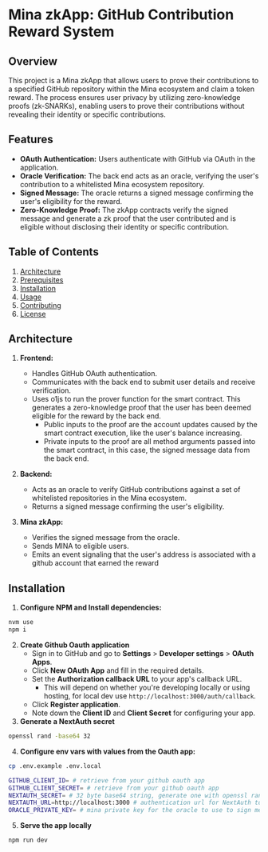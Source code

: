 # Mina zkApp: GitHub Contribution Reward System

## Overview

This project is a Mina zkApp that allows users to prove their contributions to a specified GitHub repository within the Mina ecosystem and claim a token reward. The process ensures user privacy by utilizing zero-knowledge proofs (zk-SNARKs), enabling users to prove their contributions without revealing their identity or specific contributions.

## Features

- **OAuth Authentication:** Users authenticate with GitHub via OAuth in the application.
- **Oracle Verification:** The back end acts as an oracle, verifying the user's contribution to a whitelisted Mina ecosystem repository.
- **Signed Message:** The oracle returns a signed message confirming the user's eligibility for the reward.
- **Zero-Knowledge Proof:** The zkApp contracts verify the signed message and generate a zk proof that the user contributed and is eligible without disclosing their identity or specific contribution.

## Table of Contents

1. [Architecture](#architecture)
2. [Prerequisites](#prerequisites)
3. [Installation](#installation)
4. [Usage](#usage)
5. [Contributing](#contributing)
6. [License](#license)

## Architecture

1. **Frontend:**

   - Handles GitHub OAuth authentication.
   - Communicates with the back end to submit user details and receive verification.
   - Uses o1js to run the prover function for the smart contract. This generates a zero-knowledge proof that the user
     has been deemed eligible for the reward by the back end.
     - Public inputs to the proof are the account updates caused by the smart contract execution, like the user's
       balance
       increasing.
     - Private inputs to the proof are all method arguments passed into the smart contract, in this case, the signed
       message data from the back end.

2. **Backend:**

   - Acts as an oracle to verify GitHub contributions against a set of whitelisted repositories in the Mina ecosystem.
   - Returns a signed message confirming the user's eligibility.

3. **Mina zkApp:**
   - Verifies the signed message from the oracle.
   - Sends MINA to eligible users.
   - Emits an event signaling that the user's address is associated with a github account that earned the reward

## Installation

1. **Configure NPM and Install dependencies:**

```bash
nvm use
npm i
```

2. **Create Github Oauth application**
   - Sign in to GitHub and go to **Settings** > **Developer settings** > **OAuth Apps**.
   - Click **New OAuth App** and fill in the required details.
   - Set the **Authorization callback URL** to your app's callback URL.
     - This will depend on whether you're developing locally or using hosting, for local dev use `http://localhost:3000/auth/callback`.
   - Click **Register application**.
   - Note down the **Client ID** and **Client Secret** for configuring your app.
3. **Generate a NextAuth secret**

```bash
openssl rand -base64 32
```

4. **Configure env vars with values from the Oauth app:**

```bash
cp .env.example .env.local

GITHUB_CLIENT_ID= # retrieve from your github oauth app
GITHUB_CLIENT_SECRET= # retrieve from your github oauth app
NEXTAUTH_SECRET= # 32 byte base64 string, generate one with openssl rand -base64 32
NEXTAUTH_URL=http://localhost:3000 # authentication url for NextAuth to use, for local dev use localhost
ORACLE_PRIVATE_KEY= # mina private key for the oracle to use to sign messages
```

5. **Serve the app locally**

```bash
npm run dev
```
